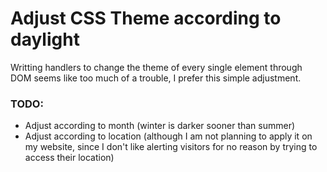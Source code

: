 <html lang="en">
  <head>
    <meta charset="utf-8">
    <meta http-equiv="X-UA-Compatible" content="IE=edge">
    <meta name="viewport" content="width=device-width, initial-scale=1">
  </head>
  <body>
  	<h1>Adjust CSS Theme according to daylight</h1>
  	<p>
  	   Writting handlers to change the theme of every single element through DOM seems like too much of a trouble, I prefer this simple adjustment. 
  	</p>
    <h3>TODO: </h3>
  	<ul>
    <li>Adjust according to month (winter is darker sooner than summer)
    <li>Adjust according to location (although I am not planning to apply it on my website, since I don't like alerting visitors for no reason by trying to access their location)
    </ul>
  </body>
</html>
